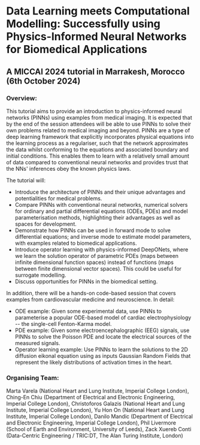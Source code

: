 # Data Learning meets Computational Modelling: Successfully using Physics-Informed Neural Networks for Biomedical Applications
## A MICCAI 2024 tutorial in Marrakesh, Morocco (6th October 2024)

### Overview:
This tutorial aims to provide an introduction to physics-informed neural networks (PINNs) using examples from medical imaging. It is expected that by the end of the session attendees will be able to use PINNs to solve their own problems related to medical imaging and beyond. PINNs are a type of deep learning framework that explicitly incorporates physical equations into the learning process as a regulariser, such that the network approximates the data whilst conforming to the equations and associated boundary and initial conditions. This enables them to learn with a relatively small amount of data compared to conventional neural networks and provides trust that the NNs' inferences obey the known physics laws. 

The tutorial will:
- Introduce the architecture of PINNs and their unique advantages and potentialities for medical problems.
- Compare PINNs with conventional neural networks, numerical solvers for ordinary and partial differential equations (ODEs, PDEs) and model parameterisation methods, highlighting their advantages as well as spaces for development.
- Demonstrate how PINNs can be used in forward mode to solve differential equations; and inverse mode to estimate model parameters, with examples related to biomedical applications.
- Introduce operator learning with physics-informed DeepONets, where we learn the solution operator of parametric PDEs (maps between infinite dimensional function spaces) instead of functions (maps between finite dimensional vector spaces). This could be useful for surrogate modelling.
- Discuss opportunities for PINNs in the biomedical setting.

In addition, there will be a hands-on code-based session that covers examples from cardiovascular medicine and neuroscience. In detail:
- ODE example: Given some experimental data, use PINNs to parameterise a popular ODE-based model of cardiac electrophysiology -- the single-cell Fenton-Karma model.
- PDE example: Given some electroencephalographic (EEG) signals, use PINNs to solve the Poisson PDE and locate the electrical sources of the measured signals.
- Operator learning example: Use PINNs to learn the solutions to the 2D diffusion eikonal equation using as inputs Gaussian Random Fields that represent the likely distributions of activation times in the heart.

### Organising Team:
Marta Varela (National Heart and Lung Institute, Imperial College London), Ching-En Chiu (Department of Electrical and Electronic Engineering, Imperial College London), Christoforos Galazis (National Heart and Lung Institute, Imperial College London), Yu Hon On (National Heart and Lung Institute, Imperial College London), Danilo Mandic (Department of Electrical and Electronic Engineering, Imperial College London), Phil Livermore (School of Earth and Environment, University of Leeds), Zack Xuereb Conti (Data-Centric Engineering / TRIC:DT, The Alan Turing Institute, London)
